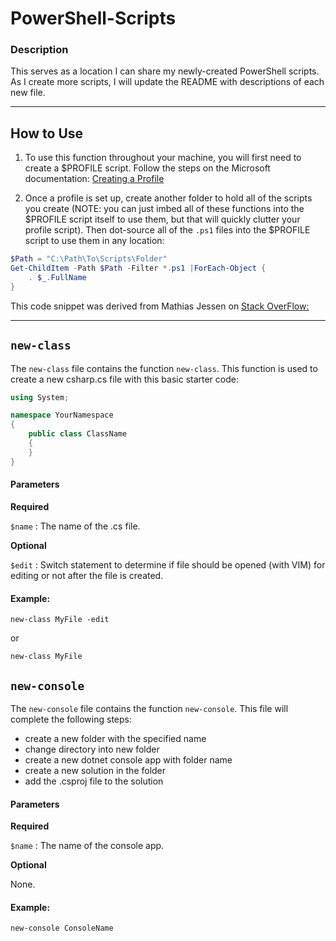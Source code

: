 # PowerShell-Scripts

### Description

This serves as a location I can share my newly-created PowerShell scripts. As I create more scripts, I will update the README with descriptions of each new file. 

---

## How to Use

1. To use this function throughout your machine, you will first need to create a $PROFILE script. Follow the steps on the Microsoft documentation: [Creating a Profile](https://docs.microsoft.com/en-us/powershell/module/microsoft.powershell.core/about/about_profiles?view=powershell-7.1)

2. Once a profile is set up, create another folder to hold all of the scripts you create (NOTE: you can just imbed all of these functions into the \$PROFILE script itself to use them, but that will quickly clutter your profile script). Then dot-source all of the `.ps1` files into the \$PROFILE script to use them in any location:

```powershell
$Path = "C:\Path\To\Scripts\Folder" 
Get-ChildItem -Path $Path -Filter *.ps1 |ForEach-Object {
    . $_.FullName
}
```

This code snippet was derived from Mathias Jessen on [Stack OverFlow:](https://stackoverflow.com/questions/38469234/how-to-source-all-powershell-scripts-from-a-directory)

---

## `new-class`

The `new-class` file contains the function `new-class`. This function is used to create a new csharp.cs file with this basic starter code:

```csharp
using System;

namespace YourNamespace
{
    public class ClassName
    {
    }
}
```

#### Parameters

**Required**

`$name` : The name of the .cs file.

**Optional**

`$edit` : Switch statement to determine if file should be opened (with VIM) for editing or not after the file is created.

#### Example:

`new-class MyFile -edit`

or 

`new-class MyFile`


## `new-console`

The `new-console` file contains the function `new-console`. This file will complete the following steps:

- create a new folder with the specified name
- change directory into new folder
- create a new dotnet console app with folder name
- create a new solution in the folder
- add the .csproj file to the solution

#### Parameters

**Required**

`$name` : The name of the console app.

**Optional**

None.

#### Example:

`new-console ConsoleName`
